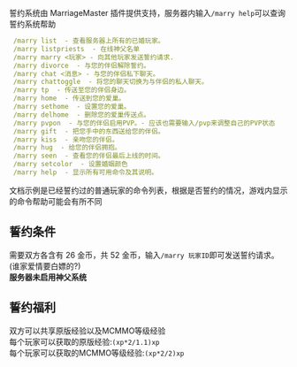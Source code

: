 誓约系统由 MarriageMaster 插件提供支持，服务器内输入`/marry help`可以查询誓约系统帮助
```yaml
 /marry list  - 查看服务器上所有的已婚玩家。
 /marry listpriests  - 在线神父名单
 /marry marry <玩家> - 向其他玩家发送誓约请求.
 /marry divorce  - 与您的伴侣解除誓约。
 /marry chat <消息> - 与您的伴侣私下聊天。
 /marry chattoggle  - 将您的聊天切换为与伴侣的私人聊天。
 /marry tp  - 传送至您的伴侣身边。
 /marry home  - 传送到您的爱巢。
 /marry sethome  - 设置您的爱巢。
 /marry delhome  - 删除您的爱巢传送点。
 /marry pvpon  - 与您的伴侣启用PVP。- 应该也需要输入/pvp来调整自己的PVP状态
 /marry gift  - 把您手中的东西送给您的伴侣。
 /marry kiss  - 亲吻您的伴侣。
 /marry hug  - 给您的伴侣拥抱。
 /marry seen  - 查看您的伴侣最后上线的时间。
 /marry setcolor  - 设置婚姻颜色
 /marry help  - 显示所有可用命令及其说明。
```
文档示例是已经誓约过的普通玩家的命令列表，根据是否誓约的情况，游戏内显示的命令帮助可能会有所不同
## 誓约条件
需要双方各含有 26 金币，共 52 金币，输入`/marry 玩家ID`即可发送誓约请求。(谁家爱情要白嫖的?)    
**服务器未启用神父系统**
## 誓约福利
双方可以共享原版经验以及MCMMO等级经验  
每个玩家可以获取的原版经验:`(xp*2/1.1)xp`  
每个玩家可以获取的MCMMO等级经验:`(xp*2/2)xp`  